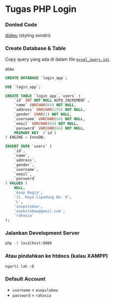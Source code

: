 # Tugas PHP Login

### Donlod Code
[didieu](https://drive.google.com/file/d/1TZHlFs0xI8rjbJRi03S-kFKZkoGgBm7A/view?usp=sharing) (styling sendiri)

### Create Database & Table

Copy query yang ada di dalam file [`mysql_query.sql`](mysql_query.sql)

atau

```sql
CREATE DATABASE `login_app`;

USE `login_app`;

CREATE TABLE `login_app`.`users` (
    `id` INT NOT NULL AUTO_INCREMENT ,  
    `name` VARCHAR(64) NOT NULL,  
    `address` VARCHAR(255) NOT NULL,  
    `gender` CHAR(1) NOT NULL,
    `username` VARCHAR(64) NOT NULL,
    `email` VARCHAR(64) NOT NULL,
    `password` VARCHAR(64) NOT NULL,
    PRIMARY KEY  (`id`)
) ENGINE = InnoDB;

INSERT INTO `users` (
    `id`,
    `name`,
    `address`,
    `gender`,
    `username`,
    `email`,
    `password`
) VALUES (
    NULL,
    'Asep Bagja',
    'Jl. Raya Cipadung No. 9',
    'L',
    'asepslebew',
    'asebslebew@gmail.com',
    'rahasia'
);
```

### Jalankan Development Server

```bash
php -S localhost:8080
```

### Atau pindahkan ke htdocs (kalau XAMPP)
```bash
ngarti lah :D
```

### Default Account
- `username` = `asepslebew`
- `password` = `rahasia`

